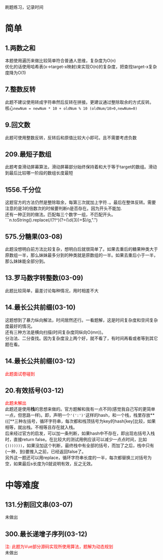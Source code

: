 刷题练习，记录时间   

# 简单

## 1.两数之和 
本题使用遍历来做比较简单符合普通人思维，复杂度为O(n)    
优化的话使用哈希表(x->target-x映射)来实现O(n)的复杂度，把查找target-x复杂度降为O(1)

## 7.整数反转
此题不建议使用转成字符串然后反转在拼接。更建议通过整除取余的方式反转。     
核心```newNum = newNum * 10 + oldNum % 10 (oldNum/10>0,newNum=0)```    

## 9.回文数
此题可使用整数反转，反转后和原值比较大小即可。且不需要考虑负数    

## 209.最短子数组    
此题考查滑动屏幕算法，滑动屏幕部分始终保持着和大于等于target的数组。滑动到最后比较哪一阶段的数组长度最短

## 1556.千分位    
这题官方的方法仍然是整除取余，每第三次就加上字符```.```。最后在整体反转。需要注意的是3的倍数次的时候要判断n是否存在。因为开头不能加.     
还有一种正则的做法。匹配每三个数字一组，不匹配开头。```n.toString().replace(/(?!^)(?=(\d{3})+$)/g,".")    

## 575.分糖果(03-08)
此题没想明白前方法比较复杂，想明白后就很简单了。如果去重后的糖果种类大于原数组一半，那么妹妹最多分到的种类就是原数组的一半。如果去重后小于一半，那么妹妹能全部分到。

## 13.罗马数字转整数(03-09)
此题比较简单，最差讨论每种情况，用时相差不大

## 14.最长公共前缀(03-10)   
这题想到了暴力纵向解法，时间居然还行。一看题解，这是时间复杂度和空间复杂度最好的情况。     
还有三种方法是横向扫描(时间复杂度同纵向O(mn))。     
分治法、二分查找。因为复杂度没上两个好，就不看了，有时间再看或者等到其它题在看。

## 14.最长公共前缀(03-12)
<font color='red'>此题面试卷碰到</font>    


## 20.有效括号(03-12)
<font color='red'>此题未解出</font>    
此题还是使用**栈**的思想来做的。官方题解和我有一点不同(感觉我自己写的更简单一点，但思路一样)。即，声明一个```'(':')'```这样的hash，和一个栈，栈里存放**({[**三种左括号，循环字符串，每次都和栈顶括号为key的hash[key]比较，如果相等，就出栈。不相等且存在就入栈。        
后来经过官方的启发，可以加一条判断，如果hash中不存在，即出现右括号入栈时，直接return false。在比较大的测试用例应该可以减少一点点时间，比如`{)))))))`，如果没加这个判断，最终栈中有全部的括号，而加了之后，栈中只有{一种，到)要推入之前，已经返回false了。    
另外这一题还可以用replace，循环字符串长度的一半，每次都替换三对括号为空，如果最后s长度为0就说明有效，反之无效。


# 中等难度

## 131.分割回文串(03-07)   
未做出

## 300.最长递增子序列(03-12)    
<font color='red'>注: 此题为Vue部分源码实现所使用算法，题解为动态规划</font>    
未做出